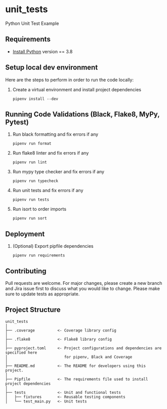 # unit_tests
Python Unit Test Example

## Requirements
- [Install Python](https://www.python.org/downloads/) version == 3.8

## Setup local dev environment

Here are the steps to perform in order to run the code locally:

1. Create a virtual environment and install project dependencies
    ```shell script
    pipenv install --dev
    ```

## Running Code Validations (Black, Flake8, MyPy, Pytest)
1. Run black formatting and fix errors if any
    ```shell script
    pipenv run format
    ```
   
1. Run flake8 linter and fix errors if any
    ```shell script
    pipenv run lint
    ```

1. Run mypy type checker and fix errors if any
    ```shell script
    pipenv run typecheck
    ```

1. Run unit tests and fix errors if any
    ```shell script
    pipenv run tests
    ```

1. Run isort to order imports
    ```shell script
    pipenv run sort
    ```

## Deployment
1. (Optional) Export pipfile dependencies
    ```shell script
    pipenv run requirements
    ```

## Contributing
Pull requests are welcome. 
For major changes, please create a new branch and Jira issue first to discuss what you would like to change.
Please make sure to update tests as appropriate.

## Project Structure
    unit_tests
    │
    ├── .coverage          <- Coverage library config
    │
    ├── .flake8            <- Flake8 library config
    │
    ├── pyproject.toml     <- Project configurations and dependencies are specified here
    │                         for pipenv, Black and Coverage
    │
    ├── README.md          <- The README for developers using this project.
    │
    ├── Pipfile            <- The requirements file used to install project dependencies
    │
    ├── tests              <- Unit and functional tests
    │   ├── fixtures       <- Reusable testing components
    │   └── test_main.py   <- Unit tests